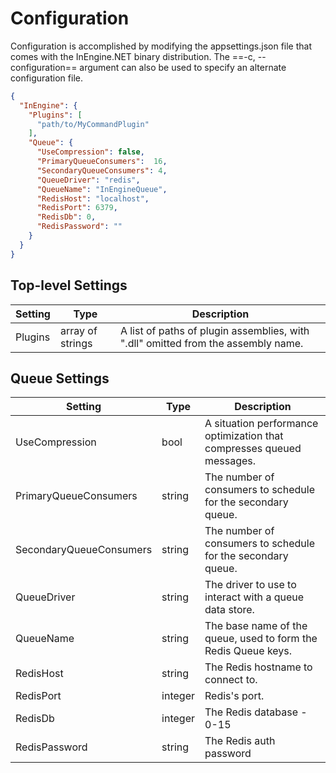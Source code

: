 # Configuration 

Configuration is accomplished by modifying the appsettings.json file that comes with the InEngine.NET binary distribution.
The ==-c, --configuration== argument can also be used to specify an alternate configuration file.


```json
{
  "InEngine": {
    "Plugins": [
      "path/to/MyCommandPlugin"
    ],
    "Queue": {
      "UseCompression": false,
      "PrimaryQueueConsumers":  16,
      "SecondaryQueueConsumers": 4,
      "QueueDriver": "redis",
      "QueueName": "InEngineQueue",
      "RedisHost": "localhost",
      "RedisPort": 6379,
      "RedisDb": 0,
      "RedisPassword": ""
    }
  }
}

```


## Top-level Settings

| Setting                   | Type              | Description                                                                       |
| ------------------------- | ----------------- | --------------------------------------------------------------------------------- |
| Plugins                   | array of strings  | A list of paths of plugin assemblies, with ".dll" omitted from the assembly name. |


## Queue Settings

| Setting                   | Type      | Description                                                           |
| ------------------------- | --------- | --------------------------------------------------------------------- |
| UseCompression            | bool      | A situation performance optimization that compresses queued messages. |
| PrimaryQueueConsumers     | string    | The number of consumers to schedule for the secondary queue.          |
| SecondaryQueueConsumers   | string    | The number of consumers to schedule for the secondary queue.          |
| QueueDriver               | string    | The driver to use to interact with a queue data store.                |
| QueueName                 | string    | The base name of the queue, used to form the Redis Queue keys.        |
| RedisHost                 | string    | The Redis hostname to connect to.                                     |
| RedisPort                 | integer   | Redis's port.                                                         |
| RedisDb                   | integer   | The Redis database - 0-15                                             |
| RedisPassword             | string    | The Redis auth password                                               |
